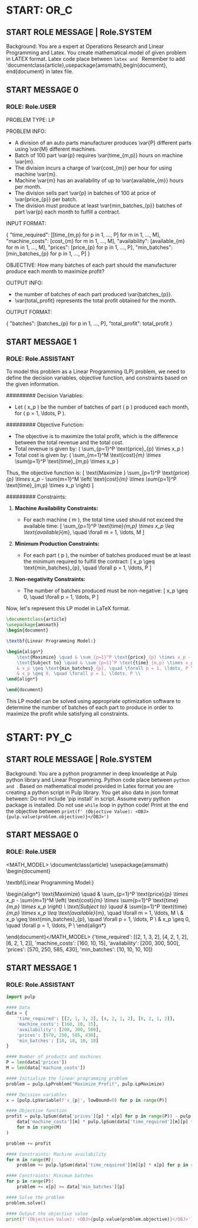 # START: OR_C 
## START ROLE MESSAGE | Role.SYSTEM 
Background: You are a expert at Operations Research and Linear Programming and Latex. You create mathematical model of given problem in LATEX format. Latex code place between ```latex and ``` Remember to add 'documentclass{article},usepackage{amsmath},begin{document}, end{document} in latex file. 
## START MESSAGE 0 
### ROLE: Role.USER
<DESCRIPTION>
PROBLEM TYPE: LP

PROBLEM INFO:

- A division of an auto parts manufacturer produces \var{P} different parts using \var{M} different machines.
- Batch of 100 part \var{p} requires \var{time_{m,p}} hours on machine \var{m}.
- The division incurs a charge of \var{cost_{m}} per hour for using machine \var{m}.
- Machine \var{m} has an availability of up to \var{available_{m}} hours per month.
- The division sells part \var{p} in batches of 100 at price of \var{price_{p}} per batch.
- The division must produce at least \var{min_batches_{p}} batches of part \var{p} each month to fulfill a contract.

INPUT FORMAT: 

{
    "time_required": [[time_{m,p} for p in 1, ..., P] for m in 1, ..., M],
    "machine_costs": [cost_{m} for m in 1, ..., M],
    "availability": [available_{m} for m in 1, ..., M],
    "prices": [price_{p} for p in 1, ..., P],
    "min_batches": [min_batches_{p} for p in 1, ..., P]
}

OBJECTIVE: How many batches of each part should the manufacturer produce each month to maximize profit?

OUTPUT INFO:

- the number of batches of each part produced \var{batches_{p}}.
- \var{total_profit} represents the total profit obtained for the month.

OUTPUT FORMAT:

{
    "batches": [batches_{p} for p in 1, ..., P],
    "total_profit": total_profit
}
</DESCRIPTION>


## START MESSAGE 1 
### ROLE: Role.ASSISTANT
To model this problem as a Linear Programming (LP) problem, we need to define the decision variables, objective function, and constraints based on the given information.

######### Decision Variables:
- Let \( x_p \) be the number of batches of part \( p \) produced each month, for \( p = 1, \ldots, P \).

######### Objective Function:
- The objective is to maximize the total profit, which is the difference between the total revenue and the total cost.
- Total revenue is given by: \( \sum_{p=1}^P \text{price}_{p} \times x_p \)
- Total cost is given by: \( \sum_{m=1}^M \text{cost}_{m} \times \sum_{p=1}^P \text{time}_{m,p} \times x_p \)

Thus, the objective function is:
\[ \text{Maximize } \sum_{p=1}^P \text{price}_{p} \times x_p - \sum_{m=1}^M \left( \text{cost}_{m} \times \sum_{p=1}^P \text{time}_{m,p} \times x_p \right) \]

######### Constraints:
1. **Machine Availability Constraints:**
   - For each machine \( m \), the total time used should not exceed the available time:
   \[ \sum_{p=1}^P \text{time}_{m,p} \times x_p \leq \text{available}_{m}, \quad \forall m = 1, \ldots, M \]

2. **Minimum Production Constraints:**
   - For each part \( p \), the number of batches produced must be at least the minimum required to fulfill the contract:
   \[ x_p \geq \text{min_batches}_{p}, \quad \forall p = 1, \ldots, P \]

3. **Non-negativity Constraints:**
   - The number of batches produced must be non-negative:
   \[ x_p \geq 0, \quad \forall p = 1, \ldots, P \]

Now, let's represent this LP model in LaTeX format.

```latex
\documentclass{article}
\usepackage{amsmath}
\begin{document}

\textbf{Linear Programming Model:}

\begin{align*}
    \text{Maximize} \quad & \sum_{p=1}^P \text{price}_{p} \times x_p - \sum_{m=1}^M \left( \text{cost}_{m} \times \sum_{p=1}^P \text{time}_{m,p} \times x_p \right) \\
    \text{Subject to} \quad & \sum_{p=1}^P \text{time}_{m,p} \times x_p \leq \text{available}_{m}, \quad \forall m = 1, \ldots, M \\
    & x_p \geq \text{min_batches}_{p}, \quad \forall p = 1, \ldots, P \\
    & x_p \geq 0, \quad \forall p = 1, \ldots, P \\
\end{align*}

\end{document}
```

This LP model can be solved using appropriate optimization software to determine the number of batches of each part to produce in order to maximize the profit while satisfying all constraints.

# START: PY_C 
## START ROLE MESSAGE | Role.SYSTEM 
Background: You are a python programmer in deep knowledge at Pulp python library and Linear Programming. Python code place between ```python and ```. Based on mathematical model provided in Latex format you are creating a python script in Pulp library. You get also data in json format between: <DATA></DATA> Do not include 'pip install' in script. Assume every python package is installed. Do not use `while` loop in python code! Print at the end the objective between <OBJ></OBJ> `print(f' (Objective Value): <OBJ>{pulp.value(problem.objective)}</OBJ>')` 
## START MESSAGE 0 
### ROLE: Role.USER
<MATH_MODEL>
\documentclass{article}
\usepackage{amsmath}
\begin{document}

\textbf{Linear Programming Model:}

\begin{align*}
    \text{Maximize} \quad & \sum_{p=1}^P \text{price}_{p} \times x_p - \sum_{m=1}^M \left( \text{cost}_{m} \times \sum_{p=1}^P \text{time}_{m,p} \times x_p \right) \\
    \text{Subject to} \quad & \sum_{p=1}^P \text{time}_{m,p} \times x_p \leq \text{available}_{m}, \quad \forall m = 1, \ldots, M \\
    & x_p \geq \text{min_batches}_{p}, \quad \forall p = 1, \ldots, P \\
    & x_p \geq 0, \quad \forall p = 1, \ldots, P \\
\end{align*}

\end{document}</MATH_MODEL>
<DATA>
{'time_required': [[2, 1, 3, 2], [4, 2, 1, 2], [6, 2, 1, 2]], 'machine_costs': [160, 10, 15], 'availability': [200, 300, 500], 'prices': [570, 250, 585, 430], 'min_batches': [10, 10, 10, 10]}</DATA>


## START MESSAGE 1 
### ROLE: Role.ASSISTANT
```python
import pulp

#### Data
data = {
    'time_required': [[2, 1, 3, 2], [4, 2, 1, 2], [6, 2, 1, 2]],
    'machine_costs': [160, 10, 15],
    'availability': [200, 300, 500],
    'prices': [570, 250, 585, 430],
    'min_batches': [10, 10, 10, 10]
}

#### Number of products and machines
P = len(data['prices'])
M = len(data['machine_costs'])

#### Initialize the linear programming problem
problem = pulp.LpProblem("Maximize_Profit", pulp.LpMaximize)

#### Decision variables
x = [pulp.LpVariable(f'x_{p}', lowBound=0) for p in range(P)]

#### Objective function
profit = pulp.lpSum(data['prices'][p] * x[p] for p in range(P)) - pulp.lpSum(
    data['machine_costs'][m] * pulp.lpSum(data['time_required'][m][p] * x[p] for p in range(P))
    for m in range(M)
)

problem += profit

#### Constraints: Machine availability
for m in range(M):
    problem += pulp.lpSum(data['time_required'][m][p] * x[p] for p in range(P)) <= data['availability'][m]

#### Constraints: Minimum batches
for p in range(P):
    problem += x[p] >= data['min_batches'][p]

#### Solve the problem
problem.solve()

#### Output the objective value
print(f'(Objective Value): <OBJ>{pulp.value(problem.objective)}</OBJ>')
```

